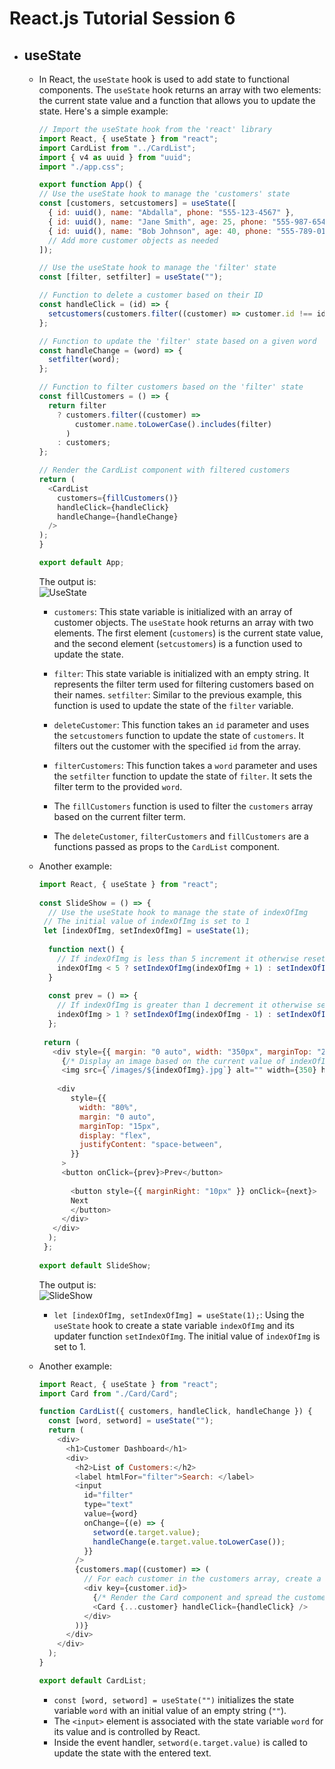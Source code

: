 # React.js Tutorial Session 6

* ## useState

    * In React, the `useState` hook is used to add state to functional components. The `useState` hook returns an array with two elements: the current state value and a function that allows you to update the state. Here's a simple example:
      
        ```javascript
      // Import the useState hook from the 'react' library
      import React, { useState } from "react";
      import CardList from "../CardList";
      import { v4 as uuid } from "uuid";
      import "./app.css";
      
      export function App() {
        // Use the useState hook to manage the 'customers' state
        const [customers, setcustomers] = useState([
          { id: uuid(), name: "Abdalla", phone: "555-123-4567" },
          { id: uuid(), name: "Jane Smith", age: 25, phone: "555-987-6543" },
          { id: uuid(), name: "Bob Johnson", age: 40, phone: "555-789-0123" },
          // Add more customer objects as needed
        ]);
      
        // Use the useState hook to manage the 'filter' state
        const [filter, setfilter] = useState("");
      
        // Function to delete a customer based on their ID
        const handleClick = (id) => {
          setcustomers(customers.filter((customer) => customer.id !== id));
        };
      
        // Function to update the 'filter' state based on a given word
        const handleChange = (word) => {
          setfilter(word);
        };
      
        // Function to filter customers based on the 'filter' state
        const fillCustomers = () => {
          return filter
            ? customers.filter((customer) =>
                customer.name.toLowerCase().includes(filter)
              )
            : customers;
        };
      
        // Render the CardList component with filtered customers
        return (
          <CardList
            customers={fillCustomers()}
            handleClick={handleClick}
            handleChange={handleChange}
          />
        );
      }
      
      export default App;

        ```
         The output is:
       <br />
       ![UseState](./imgs/UseState.png)
       * `customers`: This state variable is initialized with an array of customer objects. The `useState` hook returns an array with two elements. The first element (`customers`) is the current state value, and the second element (`setcustomers`) is a function used to update the state.
       * `filter`: This state variable is initialized with an empty string. It represents the filter term used for filtering customers based on their names.
       `setfilter`: Similar to the previous example, this function is used to update the state of the `filter` variable.
      * `deleteCustomer`: This function takes an `id` parameter and uses the `setcustomers` function to update the state of `customers`. It filters out the customer with the specified `id` from the array.
   
      * `filterCustomers`: This function takes a `word` parameter and uses the `setfilter` function to update the state of `filter`. It sets the filter term to the provided `word`.
      * The `fillCustomers` function is used to filter the `customers` array based on the current filter term.
      * The `deleteCustomer`, `filterCustomers` and `fillCustomers` are a functions passed as props to the `CardList` component.
   * Another example:
 
     ```javascript
     import React, { useState } from "react";
      
     const SlideShow = () => {
       // Use the useState hook to manage the state of indexOfImg
      // The initial value of indexOfImg is set to 1
      let [indexOfImg, setIndexOfImg] = useState(1);
      
       function next() {
         // If indexOfImg is less than 5 increment it otherwise reset to 1
         indexOfImg < 5 ? setIndexOfImg(indexOfImg + 1) : setIndexOfImg(1);
       }
      
       const prev = () => {
         // If indexOfImg is greater than 1 decrement it otherwise set to 5
         indexOfImg > 1 ? setIndexOfImg(indexOfImg - 1) : setIndexOfImg(5);
       };
      
      return (
        <div style={{ margin: "0 auto", width: "350px", marginTop: "20px" }}>
          {/* Display an image based on the current value of indexOfImg */}
          <img src={`/images/${indexOfImg}.jpg`} alt="" width={350} height={250} />
      
         <div
            style={{
              width: "80%",
              margin: "0 auto",
              marginTop: "15px",
              display: "flex",
              justifyContent: "space-between",
            }}
          >
          <button onClick={prev}>Prev</button>
      
            <button style={{ marginRight: "10px" }} onClick={next}>
            Next
            </button>
          </div>
        </div>
       );
      };
      
     export default SlideShow;
        ```
        The output is:
       <br />
       ![SlideShow](./imgs/SlideShow.png)
     * `let [indexOfImg, setIndexOfImg] = useState(1);`: Using the `useState` hook to create a state variable `indexOfImg` and its updater function `setIndexOfImg`. The initial value of `indexOfImg` is set to 1.
  * Another example:
    
      ```javascript
      import React, { useState } from "react";
      import Card from "./Card/Card";
      
      function CardList({ customers, handleClick, handleChange }) {
        const [word, setword] = useState("");
        return (
          <div>
            <h1>Customer Dashboard</h1>
            <div>
              <h2>List of Customers:</h2>
              <label htmlFor="filter">Search: </label>
              <input
                id="filter"
                type="text"
                value={word}
                onChange={(e) => {
                  setword(e.target.value);
                  handleChange(e.target.value.toLowerCase());
                }}
              />
              {customers.map((customer) => (
                // For each customer in the customers array, create a div with a unique key
                <div key={customer.id}>
                  {/* Render the Card component and spread the customer object as props */}
                  <Card {...customer} handleClick={handleClick} />
                </div>
              ))}
            </div>
          </div>
        );
      }
      
      export default CardList;
     ```
      * `const [word, setword] = useState("")` initializes the state variable `word` with an initial value of an empty string (`""`).
      * The `<input>` element is associated with the state variable `word` for its value and is controlled by React.
      * Inside the event handler, `setword(e.target.value)` is called to update the state with the entered text.

